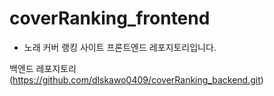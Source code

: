 # coverRanking_frontend

- 노래 커버 랭킹 사이트 프론트엔드 레포지토리입니다.


백엔드 레포지토리 (https://github.com/dlskawo0409/coverRanking_backend.git)
